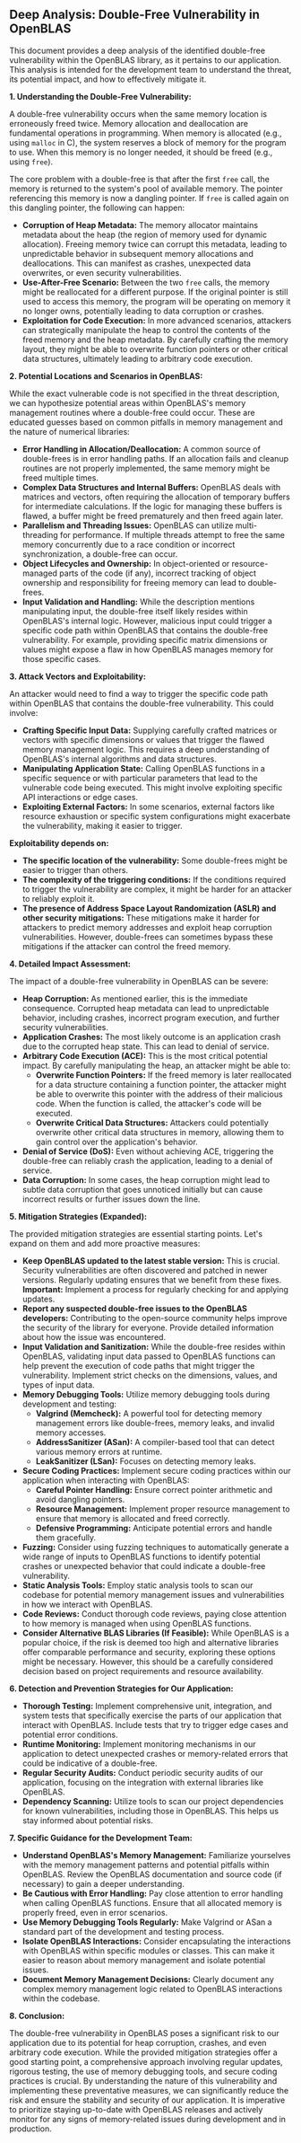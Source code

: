 ## Deep Analysis: Double-Free Vulnerability in OpenBLAS

This document provides a deep analysis of the identified double-free vulnerability within the OpenBLAS library, as it pertains to our application. This analysis is intended for the development team to understand the threat, its potential impact, and how to effectively mitigate it.

**1. Understanding the Double-Free Vulnerability:**

A double-free vulnerability occurs when the same memory location is erroneously freed twice. Memory allocation and deallocation are fundamental operations in programming. When memory is allocated (e.g., using `malloc` in C), the system reserves a block of memory for the program to use. When this memory is no longer needed, it should be freed (e.g., using `free`).

The core problem with a double-free is that after the first `free` call, the memory is returned to the system's pool of available memory. The pointer referencing this memory is now a dangling pointer. If `free` is called again on this dangling pointer, the following can happen:

* **Corruption of Heap Metadata:** The memory allocator maintains metadata about the heap (the region of memory used for dynamic allocation). Freeing memory twice can corrupt this metadata, leading to unpredictable behavior in subsequent memory allocations and deallocations. This can manifest as crashes, unexpected data overwrites, or even security vulnerabilities.
* **Use-After-Free Scenario:**  Between the two `free` calls, the memory might be reallocated for a different purpose. If the original pointer is still used to access this memory, the program will be operating on memory it no longer owns, potentially leading to data corruption or crashes.
* **Exploitation for Code Execution:** In more advanced scenarios, attackers can strategically manipulate the heap to control the contents of the freed memory and the heap metadata. By carefully crafting the memory layout, they might be able to overwrite function pointers or other critical data structures, ultimately leading to arbitrary code execution.

**2. Potential Locations and Scenarios in OpenBLAS:**

While the exact vulnerable code is not specified in the threat description, we can hypothesize potential areas within OpenBLAS's memory management routines where a double-free could occur. These are educated guesses based on common pitfalls in memory management and the nature of numerical libraries:

* **Error Handling in Allocation/Deallocation:**  A common source of double-frees is in error handling paths. If an allocation fails and cleanup routines are not properly implemented, the same memory might be freed multiple times.
* **Complex Data Structures and Internal Buffers:** OpenBLAS deals with matrices and vectors, often requiring the allocation of temporary buffers for intermediate calculations. If the logic for managing these buffers is flawed, a buffer might be freed prematurely and then freed again later.
* **Parallelism and Threading Issues:** OpenBLAS can utilize multi-threading for performance. If multiple threads attempt to free the same memory concurrently due to a race condition or incorrect synchronization, a double-free can occur.
* **Object Lifecycles and Ownership:** In object-oriented or resource-managed parts of the code (if any), incorrect tracking of object ownership and responsibility for freeing memory can lead to double-frees.
* **Input Validation and Handling:** While the description mentions manipulating input, the double-free itself likely resides within OpenBLAS's internal logic. However, malicious input could trigger a specific code path within OpenBLAS that contains the double-free vulnerability. For example, providing specific matrix dimensions or values might expose a flaw in how OpenBLAS manages memory for those specific cases.

**3. Attack Vectors and Exploitability:**

An attacker would need to find a way to trigger the specific code path within OpenBLAS that contains the double-free vulnerability. This could involve:

* **Crafting Specific Input Data:**  Supplying carefully crafted matrices or vectors with specific dimensions or values that trigger the flawed memory management logic. This requires a deep understanding of OpenBLAS's internal algorithms and data structures.
* **Manipulating Application State:**  Calling OpenBLAS functions in a specific sequence or with particular parameters that lead to the vulnerable code being executed. This might involve exploiting specific API interactions or edge cases.
* **Exploiting External Factors:** In some scenarios, external factors like resource exhaustion or specific system configurations might exacerbate the vulnerability, making it easier to trigger.

**Exploitability depends on:**

* **The specific location of the vulnerability:** Some double-frees might be easier to trigger than others.
* **The complexity of the triggering conditions:**  If the conditions required to trigger the vulnerability are complex, it might be harder for an attacker to reliably exploit it.
* **The presence of Address Space Layout Randomization (ASLR) and other security mitigations:** These mitigations make it harder for attackers to predict memory addresses and exploit heap corruption vulnerabilities. However, double-frees can sometimes bypass these mitigations if the attacker can control the freed memory.

**4. Detailed Impact Assessment:**

The impact of a double-free vulnerability in OpenBLAS can be severe:

* **Heap Corruption:** As mentioned earlier, this is the immediate consequence. Corrupted heap metadata can lead to unpredictable behavior, including crashes, incorrect program execution, and further security vulnerabilities.
* **Application Crashes:**  The most likely outcome is an application crash due to the corrupted heap state. This can lead to denial of service.
* **Arbitrary Code Execution (ACE):** This is the most critical potential impact. By carefully manipulating the heap, an attacker might be able to:
    * **Overwrite Function Pointers:**  If the freed memory is later reallocated for a data structure containing a function pointer, the attacker might be able to overwrite this pointer with the address of their malicious code. When the function is called, the attacker's code will be executed.
    * **Overwrite Critical Data Structures:**  Attackers could potentially overwrite other critical data structures in memory, allowing them to gain control over the application's behavior.
* **Denial of Service (DoS):** Even without achieving ACE, triggering the double-free can reliably crash the application, leading to a denial of service.
* **Data Corruption:** In some cases, the heap corruption might lead to subtle data corruption that goes unnoticed initially but can cause incorrect results or further issues down the line.

**5. Mitigation Strategies (Expanded):**

The provided mitigation strategies are essential starting points. Let's expand on them and add more proactive measures:

* **Keep OpenBLAS updated to the latest stable version:** This is crucial. Security vulnerabilities are often discovered and patched in newer versions. Regularly updating ensures that we benefit from these fixes. **Important:**  Implement a process for regularly checking for and applying updates.
* **Report any suspected double-free issues to the OpenBLAS developers:**  Contributing to the open-source community helps improve the security of the library for everyone. Provide detailed information about how the issue was encountered.
* **Input Validation and Sanitization:**  While the double-free resides within OpenBLAS, validating input data passed to OpenBLAS functions can help prevent the execution of code paths that might trigger the vulnerability. Implement strict checks on the dimensions, values, and types of input data.
* **Memory Debugging Tools:** Utilize memory debugging tools during development and testing:
    * **Valgrind (Memcheck):** A powerful tool for detecting memory management errors like double-frees, memory leaks, and invalid memory accesses.
    * **AddressSanitizer (ASan):** A compiler-based tool that can detect various memory errors at runtime.
    * **LeakSanitizer (LSan):**  Focuses on detecting memory leaks.
* **Secure Coding Practices:**  Implement secure coding practices within our application when interacting with OpenBLAS:
    * **Careful Pointer Handling:** Ensure correct pointer arithmetic and avoid dangling pointers.
    * **Resource Management:** Implement proper resource management to ensure that memory is allocated and freed correctly.
    * **Defensive Programming:**  Anticipate potential errors and handle them gracefully.
* **Fuzzing:**  Consider using fuzzing techniques to automatically generate a wide range of inputs to OpenBLAS functions to identify potential crashes or unexpected behavior that could indicate a double-free vulnerability.
* **Static Analysis Tools:** Employ static analysis tools to scan our codebase for potential memory management issues and vulnerabilities in how we interact with OpenBLAS.
* **Code Reviews:** Conduct thorough code reviews, paying close attention to how memory is managed when using OpenBLAS functions.
* **Consider Alternative BLAS Libraries (If Feasible):** While OpenBLAS is a popular choice, if the risk is deemed too high and alternative libraries offer comparable performance and security, exploring these options might be necessary. However, this should be a carefully considered decision based on project requirements and resource availability.

**6. Detection and Prevention Strategies for Our Application:**

* **Thorough Testing:** Implement comprehensive unit, integration, and system tests that specifically exercise the parts of our application that interact with OpenBLAS. Include tests that try to trigger edge cases and potential error conditions.
* **Runtime Monitoring:** Implement monitoring mechanisms in our application to detect unexpected crashes or memory-related errors that could be indicative of a double-free.
* **Regular Security Audits:** Conduct periodic security audits of our application, focusing on the integration with external libraries like OpenBLAS.
* **Dependency Scanning:** Utilize tools to scan our project dependencies for known vulnerabilities, including those in OpenBLAS. This helps us stay informed about potential risks.

**7. Specific Guidance for the Development Team:**

* **Understand OpenBLAS's Memory Management:** Familiarize yourselves with the memory management patterns and potential pitfalls within OpenBLAS. Review the OpenBLAS documentation and source code (if necessary) to gain a deeper understanding.
* **Be Cautious with Error Handling:** Pay close attention to error handling when calling OpenBLAS functions. Ensure that all allocated memory is properly freed, even in error scenarios.
* **Use Memory Debugging Tools Regularly:** Make Valgrind or ASan a standard part of the development and testing process.
* **Isolate OpenBLAS Interactions:**  Consider encapsulating the interactions with OpenBLAS within specific modules or classes. This can make it easier to reason about memory management and isolate potential issues.
* **Document Memory Management Decisions:** Clearly document any complex memory management logic related to OpenBLAS interactions within the codebase.

**8. Conclusion:**

The double-free vulnerability in OpenBLAS poses a significant risk to our application due to its potential for heap corruption, crashes, and even arbitrary code execution. While the provided mitigation strategies offer a good starting point, a comprehensive approach involving regular updates, rigorous testing, the use of memory debugging tools, and secure coding practices is crucial. By understanding the nature of this vulnerability and implementing these preventative measures, we can significantly reduce the risk and ensure the stability and security of our application. It is imperative to prioritize staying up-to-date with OpenBLAS releases and actively monitor for any signs of memory-related issues during development and in production.
